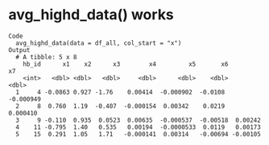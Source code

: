 # avg_highd_data() works

    Code
      avg_highd_data(data = df_all, col_start = "x")
    Output
      # A tibble: 5 x 8
        hb_id      x1    x2      x3        x4         x5       x6        x7
        <int>   <dbl> <dbl>   <dbl>     <dbl>      <dbl>    <dbl>     <dbl>
      1     4 -0.0863 0.927 -1.76    0.00414  -0.000902  -0.0108  -0.000949
      2     8  0.760  1.19  -0.407  -0.000154  0.00342    0.0219   0.000410
      3     9 -0.110  0.935  0.0523  0.00635  -0.000537  -0.00518  0.00242 
      4    11 -0.795  1.40   0.535   0.00194  -0.0000533  0.0119   0.00173 
      5    15  0.291  1.05   1.71   -0.000141  0.00314   -0.00694 -0.00105 

